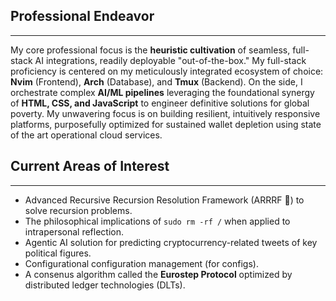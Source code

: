 ## Professional Endeavor

---

My core professional focus is the **heuristic cultivation** of seamless, full-stack AI integrations, readily deployable "out-of-the-box." My full-stack proficiency is centered on my meticulously integrated ecosystem of choice: **Nvim** (Frontend), **Arch** (Database), and **Tmux** (Backend). On the side, I orchestrate complex **AI/ML pipelines** leveraging the foundational synergy of **HTML, CSS, and JavaScript** to engineer definitive solutions for global poverty.  My unwavering focus is on building resilient, intuitively responsive platforms, purposefully optimized for sustained wallet depletion using state of the art operational cloud services.

## Current Areas of Interest

---

*   Advanced Recursive Recursion Resolution Framework (ARRRF 🐶) to solve recursion problems.
*   The philosophical implications of `sudo rm -rf /` when applied to intrapersonal reflection.
*   Agentic AI solution for predicting cryptocurrency-related tweets of key political figures.
*   Configurational configuration management (for configs).
*   A consenus algorithm called the **Eurostep Protocol** optimized by distributed ledger technologies (DLTs).
